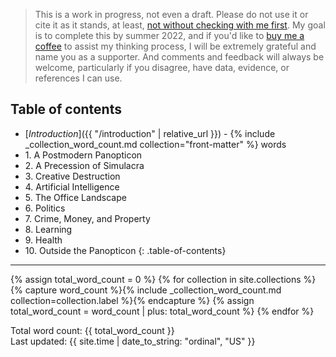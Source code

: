 > This is a work in progress, not even a draft. Please do not use it or cite it
> as it stands, at least, 
> [not without checking with me first](mailto:morungos@gmail.com). My goal is to 
> complete this by summer 2022, and if you'd like to 
> [buy me a coffee](https://www.buymeacoffee.com/morungos) to assist
> my thinking process, I will be extremely grateful and name you as a supporter. 
> And comments and feedback
> will always be welcome, particularly if you disagree, have data, evidence,
> or references I can use.

## Table of contents

- [*Introduction*]({{ "/introduction" | relative_url }}) - {% include _collection_word_count.md collection="front-matter" %} words
- 1\. A Postmodern Panopticon
- 2\. A Precession of Simulacra
- 3\. Creative Destruction
- 4\. Artificial Intelligence
- 5\. The Office Landscape
- 6\. Politics
- 7\. Crime, Money, and Property
- 8\. Learning
- 9\. Health
- 10\. Outside the Panopticon
{: .table-of-contents}

* * *

{% assign total_word_count = 0 %}
{% for collection in site.collections %}
{% capture word_count %}{% include _collection_word_count.md collection=collection.label %}{% endcapture %}
{% assign total_word_count = word_count | plus: total_word_count %}
{% endfor %}

Total word count: {{ total_word_count }}  
Last updated: {{ site.time | date_to_string: "ordinal", "US" }}
